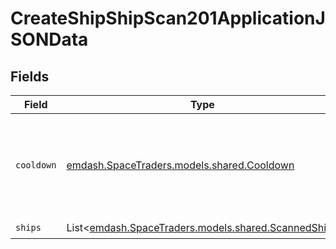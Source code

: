 # CreateShipShipScan201ApplicationJSONData


## Fields

| Field                                                                                     | Type                                                                                      | Required                                                                                  | Description                                                                               |
| ----------------------------------------------------------------------------------------- | ----------------------------------------------------------------------------------------- | ----------------------------------------------------------------------------------------- | ----------------------------------------------------------------------------------------- |
| `cooldown`                                                                                | [emdash.SpaceTraders.models.shared.Cooldown](../../models/shared/Cooldown.md)             | :heavy_check_mark:                                                                        | A cooldown is a period of time in which a ship cannot perform certain actions.            |
| `ships`                                                                                   | List<[emdash.SpaceTraders.models.shared.ScannedShip](../../models/shared/ScannedShip.md)> | :heavy_check_mark:                                                                        | N/A                                                                                       |